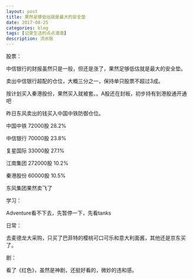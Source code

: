 ```yaml
---
layout: post
title: 果然足够低估就是最大的安全垫
date: 2017-08-25
categories: blog
tags: [记录生活的点点滴滴]
description: 流水账
---
```


股票：

中信银行的财报虽然只是一般，但还是涨了，果然足够低估就是最大的安全垫。

卖出中信银行超配的仓位，大概三分之一，保持单只股票不超过3成。

按计划买入秦港股份，果然买入就被套。。A股还在封板，初步持有到港股通开通吧

昨日东风卖出的钱买入中国中铁防御仓位。

中国中铁 72000股 28.2%

中信银行 70000股 23.8%

复星国际 33000股 27.1%

江南集团 272000股 10.2%

秦港股份 60000股 10.5%

东风集团果然卖飞了

学习：

Adventure看不下去，先暂停一下，先看tanks

日常：

去麦德龙大采购，只买了巴菲特的樱桃可口可乐和意大利面酱，其他还是京东买了。

剧：

看了《红色》，虽然是神剧，还挺好看的，微妙的违和感。